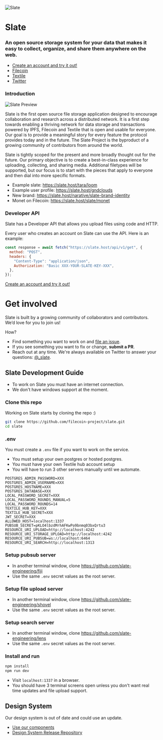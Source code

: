 ![Slate](https://user-images.githubusercontent.com/310223/92346209-e368d580-f080-11ea-8693-0fb64f8d3b97.jpg)

# Slate

### An open source storage system for your data that makes it easy to collect, organize, and share them anywhere on the web.

- [Create an account and try it out!](https://slate.host)
- [Filecoin](https://filecoin.io)
- [Textile](https://textile.io)
- [Twitter](https://twitter.com/_slate)

### Introduction

![Slate Preview](https://user-images.githubusercontent.com/310223/92346093-94bb3b80-f080-11ea-8ac6-c4cce3cd1aec.gif)

Slate is the first open source file storage application designed to encourage collaboration and research across a distributed network. It is a first step towards enabling a thriving network for data storage and transactions powered by IPFS, Filecoin and Textile that is open and usable for everyone. Our goal is to provide a meaningful story for every feature the protocol provides today and in the future. The Slate Project is the byproduct of a growing community of contributors from around the world.

Slate is tightly scoped for the present and more broadly thought out for the future. Our primary objective is to create a best-in-class experience for uploading, collecting, and sharing media. Additional filetypes will be supported, but our focus is to start with the pieces that apply to everyone and then dial into more specific formats.

- Example slate: https://slate.host/tara/loom
- Example user profile: https://slate.host/gndclouds
- New brand: https://slate.host/narative/slate-brand-identity
- Monet on Filecoin: https://slate.host/slate/monet

### Developer API

Slate has a Developer API that allows you upload files using code and HTTP.

Every user who creates an account on Slate can use the API. Here is an example:

```js
const response = await fetch("https://slate.host/api/v1/get", {
  method: "POST",
  headers: {
    "Content-Type": "application/json",
    Authorization: "Basic XXX-YOUR-SLATE-KEY-XXX",
  },
});
```

[Create an account and try it out!](https://slate.host/_)

# Get involved

Slate is built by a growing community of collaborators and contributors. We’d love for you to join us!

How?

- Find something you want to work on and [file an issue](https://github.com/filecoin-project/slate/issues).
- If you see something you want to fix or change, **submit a PR**.
- Reach out at any time. We're always available on Twitter to answer your questions: [@\_slate](https://www.twitter.com/_slate).

## Slate Development Guide

- To work on Slate you must have an internet connection.
- We don't have windows support at the moment.

### Clone this repo

Working on Slate starts by cloning the repo :)

```sh
git clone https://github.com/filecoin-project/slate.git
cd slate
```

### .env

You must create a `.env` file if you want to work on the service.

- You must setup your own postgres or hosted postgres.
- You must have your own Textile hub account setup
- You will have to run 3 other servers manually until we automate.

```
POSTGRES_ADMIN_PASSWORD=XXX
POSTGRES_ADMIN_USERNAME=XXX
POSTGRES_HOSTNAME=XXX
POSTGRES_DATABASE=XXX
LOCAL_PASSWORD_SECRET=XXX
LOCAL_PASSWORD_ROUNDS_MANUAL=5
LOCAL_PASSWORD_ROUNDS=14
TEXTILE_HUB_KEY=XXX
TEXTILE_HUB_SECRET=XXX
JWT_SECRET=XXX
ALLOWED_HOST=localhost:1337
PUBSUB_SECRET=pKLO4lbzdMrhAFKwPo9bnmq03bxQrtu3
RESOURCE_URI_UPLOAD=http://localhost:4242
RESOURCE_URI_STORAGE_UPLOAD=http://localhost:4242
RESOURCE_URI_PUBSUB=ws://localhost:6464
RESOURCE_URI_SEARCH=http://localhost:1313
```

### Setup pubsub server

- In another terminal window, clone https://github.com/slate-engineering/fiji
- Use the same `.env` secret values as the root server.

### Setup file upload server

- In another terminal window, clone https://github.com/slate-engineering/shovel
- Use the same `.env` secret values as the root server.

### Setup search server

- In another terminal window, clone https://github.com/slate-engineering/lens
- Use the same `.env` secret values as the root server.

### Install and run

```sh
npm install
npm run dev
```

- Visit `localhost:1337` in a browser.
- You should have 3 terminal screens open unless you don't want real time updates and file upload support.

## Design System

Our design system is out of date and could use an update.

- [Use our components](https://slate.host/_/system)
- [Design System Release Repository](https://github.com/filecoin-project/slate-react-system)
